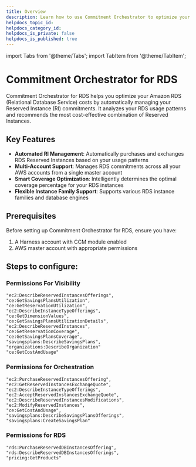 ```yaml
---
title: Overview
description: Learn how to use Commitment Orchestrator to optimize your AWS RDS costs
helpdocs_topic_id: 
helpdocs_category_id: 
helpdocs_is_private: false
helpdocs_is_published: true
---
```


import Tabs from '@theme/Tabs';
import TabItem from '@theme/TabItem';

# Commitment Orchestrator for RDS

Commitment Orchestrator for RDS helps you optimize your Amazon RDS (Relational Database Service) costs by automatically managing your Reserved Instance (RI) commitments. It analyzes your RDS usage patterns and recommends the most cost-effective combination of Reserved Instances.

## Key Features

- **Automated RI Management**: Automatically purchases and exchanges RDS Reserved Instances based on your usage patterns
- **Multi-Account Support**: Manages RDS commitments across all your AWS accounts from a single master account
- **Smart Coverage Optimization**: Intelligently determines the optimal coverage percentage for your RDS instances
- **Flexible Instance Family Support**: Supports various RDS instance families and database engines

## Prerequisites

Before setting up Commitment Orchestrator for RDS, ensure you have:

1. A Harness account with CCM module enabled
2. AWS master account with appropriate permissions

## Steps to configure:

### Permissions For Visibility
```
"ec2:DescribeReservedInstancesOfferings",
"ce:GetSavingsPlansUtilization",
"ce:GetReservationUtilization",
"ec2:DescribeInstanceTypeOfferings",
"ce:GetDimensionValues",
"ce:GetSavingsPlansUtilizationDetails",
"ec2:DescribeReservedInstances",
"ce:GetReservationCoverage",
"ce:GetSavingsPlansCoverage",
"savingsplans:DescribeSavingsPlans",
"organizations:DescribeOrganization"
"ce:GetCostAndUsage"
```

### Permissions for Orchestration
```
"ec2:PurchaseReservedInstancesOffering",
"ec2:GetReservedInstancesExchangeQuote",
"ec2:DescribeInstanceTypeOfferings",              
"ec2:AcceptReservedInstancesExchangeQuote",              
"ec2:DescribeReservedInstancesModifications",   
"ec2:ModifyReservedInstances",
"ce:GetCostAndUsage",
"savingsplans:DescribeSavingsPlansOfferings",
"savingsplans:CreateSavingsPlan"
```

### Permissions for RDS
```
"rds:PurchaseReservedDBInstancesOffering",
"rds:DescribeReservedDBInstancesOfferings",
"pricing:GetProducts"
```

